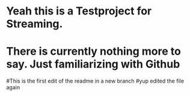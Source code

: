 # Yeah this is a Testproject for Streaming.
# There is currently nothing more to say. Just familiarizing with Github

#This is the first edit of the readme in a new branch
#yup edited the file again
